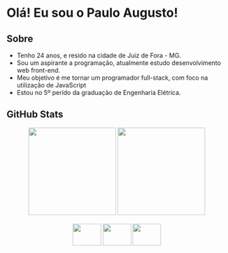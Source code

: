 # Olá! Eu sou o Paulo Augusto!

## Sobre
* Tenho 24 anos, e resido na cidade de Juiz de Fora - MG.
* Sou um aspirante a programação, atualmente estudo desenvolvimento web front-end.
* Meu objetivo é me tornar um programador full-stack, com foco na utilização de JavaScript
* Estou no 5º perído da graduação de Engenharia Elétrica.


## GitHub Stats
<div>
  <div align="center">
    <img height="200px" src="https://github-readme-stats.vercel.app/api?username=pauloaugustojf&show_icons=true&theme=github_dark"/>
    <img height="200px" src="https://github-readme-stats.vercel.app/api/top-langs/?username=pauloaugustojf&show_icons=true&theme=github_dark"/>
  </div>
  <br>
  <div align="center">
    <img height="50px" width="65px" src="https://cdn.jsdelivr.net/gh/devicons/devicon/icons/javascript/javascript-plain.svg" />
    <img height="50px" width="65px" src="https://cdn.jsdelivr.net/gh/devicons/devicon/icons/html5/html5-plain.svg" />
    <img height="50px" width="65px" src="https://cdn.jsdelivr.net/gh/devicons/devicon/icons/css3/css3-plain.svg" />
  </div>
</div>

